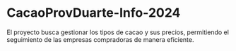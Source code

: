 ﻿# CacaoProvDuarte-Info-2024
El proyecto busca gestionar los tipos de cacao y sus precios, permitiendo el seguimiento de las empresas compradoras de manera eficiente.
